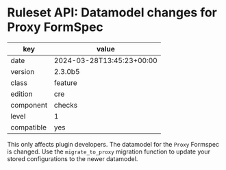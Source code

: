 [//]: # (werk v2)
# Ruleset API: Datamodel changes for Proxy FormSpec

key        | value
---------- | ---
date       | 2024-03-28T13:45:23+00:00
version    | 2.3.0b5
class      | feature
edition    | cre
component  | checks
level      | 1
compatible | yes

This only affects plugin developers.
The datamodel for the `Proxy` Formspec is changed.
Use the `migrate_to_proxy` migration function to update your stored configurations to the newer datamodel.
